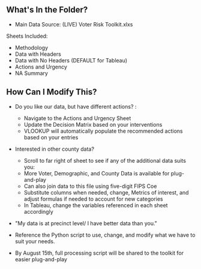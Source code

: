 ## What's In the Folder?
* Main Data Source: (LIVE) Voter Risk Toolkit.xlxs

Sheets Included:

* Methodology
* Data with Headers
* Data with No Headers (DEFAULT for Tableau)
* Actions and Urgency
* NA Summary


## How Can I Modify This?

* Do you like our data, but have different actions? :
  * Navigate to  the Actions and Urgency Sheet
  * Update the Decision Matrix based on your interventions 
  * VLOOKUP will automatically populate the  recommended actions based on your entries

* Interested in other county data? 
  * Scroll to far right of sheet to see if any of the additional data suits you:
   * More Voter, Demographic, and County Data is available for plug-and-play
   * Can also join data to  this file  using five-digit FIPS Coe
  * Substitute columns when needed, change, Metrics of interest, and adjust formulas  if needed to account for new categories
  * In Tableau, change the variables referenced in each sheet accordingly

* "My data is at precinct level/ I have better data than you."
 * Reference the Python script to use, change, and modify what we have to suit your needs. 
 * By August 15th, full processing script will be shared to the toolkit for easier plug-and-play
